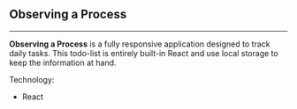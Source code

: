 ## Observing a Process
---
**Observing a Process** is a fully responsive application designed to track daily tasks. 
This todo-list is entirely built-in React and use local storage to keep the information at hand. 

Technology:
+ React